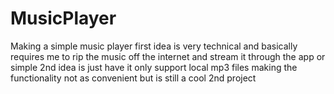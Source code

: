 # MusicPlayer
Making a simple music player
first idea is very technical and basically requires me to rip the music off the internet and stream it through the app 
or 
simple 2nd idea is just have it only support local mp3 files making the functionality not as convenient but is still a cool 2nd project 
